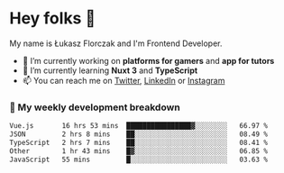 # Hey folks 👋

My name is Łukasz Florczak and I'm Frontend Developer. 

- 🔭 I’m currently working on **platforms for gamers** and **app for tutors**
- 🌱 I’m currently learning **Nuxt 3** and **TypeScript**
- 📫 You can reach me on [Twitter](https://twitter.com/lukaszflorczak), [LinkedIn](https://pl.linkedin.com/in/lukasz-florczak) or [Instagram](https://instagram.com/lukaszflorczak)


### 🧮 My weekly development breakdown

<!--START_SECTION:waka-->

```txt
Vue.js       16 hrs 53 mins  ████████████████▓░░░░░░░░   66.97 %
JSON         2 hrs 8 mins    ██░░░░░░░░░░░░░░░░░░░░░░░   08.49 %
TypeScript   2 hrs 7 mins    ██░░░░░░░░░░░░░░░░░░░░░░░   08.41 %
Other        1 hr 43 mins    █▓░░░░░░░░░░░░░░░░░░░░░░░   06.85 %
JavaScript   55 mins         █░░░░░░░░░░░░░░░░░░░░░░░░   03.63 %
```

<!--END_SECTION:waka-->

<!--
**lukaszflorczak/lukaszflorczak** is a ✨ _special_ ✨ repository because its `README.md` (this file) appears on your GitHub profile.

Here are some ideas to get you started:

- 🔭 I’m currently working on ...
- 🌱 I’m currently learning ...
- 👯 I’m looking to collaborate on ...
- 🤔 I’m looking for help with ...
- 💬 Ask me about ...
- 📫 How to reach me: ...
- 😄 Pronouns: ...
- ⚡ Fun fact: ...
-->
